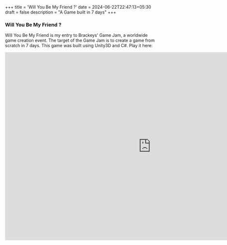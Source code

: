 +++
title = 'Will You Be My Friend ?'
date = 2024-06-22T22:47:13+05:30
draft = false
description = "A Game built in 7 days"
+++

### Will You Be My Friend ?

Will You Be My Friend is my entry to Brackeys' Game Jam, a worldwide game creation event. The target of the Game Jam is to create a game from scratch in 7 days. This game was built using Unity3D and C#. Play it here: 

<iframe frameborder="0" src="https://itch.io/embed-upload/6406363?color=333333" allowfullscreen="" width="960" height="620"><a href="https://blazingwarlord.itch.io/will-you-be-my-friend">Play Will You Be My Friend ? on itch.io</a></iframe>
